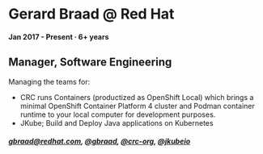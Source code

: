# Gerard Braad @ Red Hat

#### Jan 2017 - Present · 6+ years

## Manager, Software Engineering

Managing the teams for:
  * CRC runs Containers (productized as OpenShift Local) which brings a minimal OpenShift Container Platform 4 cluster and Podman container runtime to your local computer for development purposes.
  * JKube; Build and Deploy Java applications on Kubernetes
  

##### <gbraad@redhat.com>, [@gbraad](https://github.com/gbraad), [@crc-org](https://github.com/crc-org), [@jkubeio](https://github.com/jkubeio)

